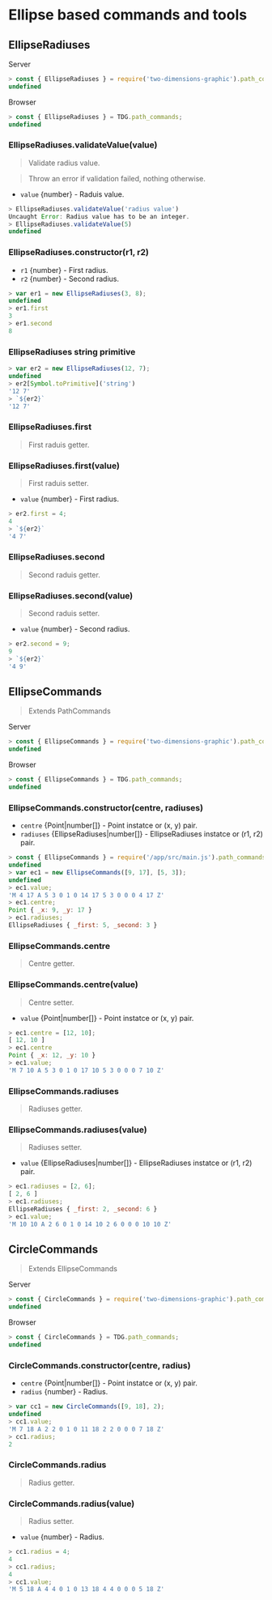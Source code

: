 # Ellipse based commands and tools



## EllipseRadiuses

Server
```javascript
> const { EllipseRadiuses } = require('two-dimensions-graphic').path_commands;
undefined
```

Browser
```javascript
> const { EllipseRadiuses } = TDG.path_commands;
undefined
```


### EllipseRadiuses.validateValue(value)
> Validate radius value.

> Throw an error if validation failed, nothing otherwise.

- `value` {number} - Raduis value.

```javascript
> EllipseRadiuses.validateValue('radius value')
Uncaught Error: Radius value has to be an integer.
> EllipseRadiuses.validateValue(5)
undefined
```


### EllipseRadiuses.constructor(r1, r2)
- `r1` {number} - First radius.
- `r2` {number} - Second radius.

```javascript
> var er1 = new EllipseRadiuses(3, 8);
undefined
> er1.first
3
> er1.second
8
```


### EllipseRadiuses string primitive

```javascript
> var er2 = new EllipseRadiuses(12, 7);
undefined
> er2[Symbol.toPrimitive]('string')
'12 7'
> `${er2}`
'12 7'
```


### EllipseRadiuses.first
> First raduis getter.


### EllipseRadiuses.first(value)
> First raduis setter.

- `value` {number} - First radius.

```javascript
> er2.first = 4;
4
> `${er2}`
'4 7'
```


### EllipseRadiuses.second
> Second raduis getter.


### EllipseRadiuses.second(value)
> Second raduis setter.

- `value` {number} - Second radius.

```javascript
> er2.second = 9;
9
> `${er2}`
'4 9'
```



## EllipseCommands

> Extends PathCommands

Server
```javascript
> const { EllipseCommands } = require('two-dimensions-graphic').path_commands;
undefined
```

Browser
```javascript
> const { EllipseCommands } = TDG.path_commands;
undefined
```


### EllipseCommands.constructor(centre, radiuses)
- `centre` {Point|number[]} - Point instatce or (x, y) pair.
- `radiuses` {EllipseRadiuses|number[]} - EllipseRadiuses instatce or (r1, r2) pair.

```javascript
> const { EllipseCommands } = require('/app/src/main.js').path_commands;
undefined
> var ec1 = new EllipseCommands([9, 17], [5, 3]);
undefined
> ec1.value;
'M 4 17 A 5 3 0 1 0 14 17 5 3 0 0 0 4 17 Z'
> ec1.centre;
Point { _x: 9, _y: 17 }
> ec1.radiuses;
EllipseRadiuses { _first: 5, _second: 3 }
```


### EllipseCommands.centre
> Centre getter.


### EllipseCommands.centre(value)
> Centre setter.

- `value` {Point|number[]} - Point instatce or (x, y) pair.

```javascript
> ec1.centre = [12, 10];
[ 12, 10 ]
> ec1.centre
Point { _x: 12, _y: 10 }
> ec1.value;
'M 7 10 A 5 3 0 1 0 17 10 5 3 0 0 0 7 10 Z'
```


### EllipseCommands.radiuses
> Radiuses getter.


### EllipseCommands.radiuses(value)
> Radiuses setter.

- `value` {EllipseRadiuses|number[]} - EllipseRadiuses instatce or (r1, r2) pair.

```javascript
> ec1.radiuses = [2, 6];
[ 2, 6 ]
> ec1.radiuses;
EllipseRadiuses { _first: 2, _second: 6 }
> ec1.value;
'M 10 10 A 2 6 0 1 0 14 10 2 6 0 0 0 10 10 Z'
```



## CircleCommands

> Extends EllipseCommands

Server
```javascript
> const { CircleCommands } = require('two-dimensions-graphic').path_commands;
undefined
```

Browser
```javascript
> const { CircleCommands } = TDG.path_commands;
undefined
```


### CircleCommands.constructor(centre, radius)
- `centre` {Point|number[]} - Point instatce or (x, y) pair.
- `radius` {number} - Radius.

```javascript
> var cc1 = new CircleCommands([9, 18], 2);
undefined
> cc1.value;
'M 7 18 A 2 2 0 1 0 11 18 2 2 0 0 0 7 18 Z'
> cc1.radius;
2
```


### CircleCommands.radius
> Radius getter.


### CircleCommands.radius(value)
> Radius setter.

- `value` {number} - Radius.

```javascript
> cc1.radius = 4;
4
> cc1.radius;
4
> cc1.value;
'M 5 18 A 4 4 0 1 0 13 18 4 4 0 0 0 5 18 Z'
```
